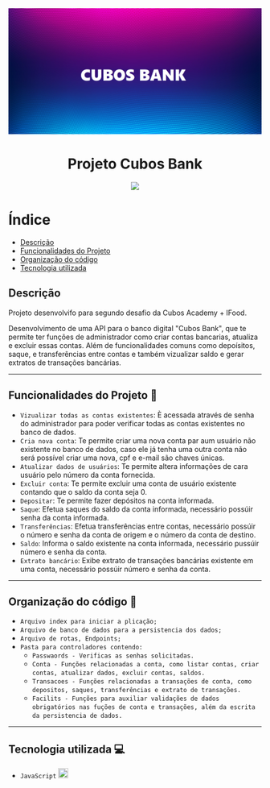 <img loading="lazy" src="/img/CUBOS BANK.png" width="750%" height="250">

<h1 align="center"> Projeto Cubos Bank </h1>

<p align="center">
<img loading="lazy" src="http://img.shields.io/static/v1?label=STATUS&message=FINALIZADO&color=GREEN&style=for-the-badge"/>
</p>

# Índice 
* [Descrição](#descrição)
* [Funcionalidades do Projeto](#Funcionalidades-do-Projeto)
* [Organização do código](#Organização-do-código)
* [Tecnologia utilizada](#Tecnologia-utilizada)


## Descrição
Projeto desenvolvifo para segundo desafio da Cubos Academy + IFood.

Desenvolvimento de uma API para o banco digital "Cubos Bank", que te permite ter funções de administrador como criar contas bancarias, atualiza e excluir essas contas. Além de funcionalidades comuns como depoísitos, saque, e transferências entre contas e também vizualizar saldo e gerar extratos de transações bancárias.

<hr>

## Funcionalidades do Projeto 🔨

- `Vizualizar todas as contas existentes`: È acessada através de senha do administrador para poder verificar todas as contas existentes no banco de dados.
- `Cria nova conta`: Te permite criar uma nova conta par aum usuário não existente no banco de dados, caso ele já tenha uma outra conta não será possível criar uma nova, cpf e e-mail são chaves únicas.
- `Atualizar dados de usuários`: Te permite altera informações de cara usuário pelo número da conta fornecida.
- `Excluir conta`: Te permite excluir uma conta de usuário existente contando que o saldo da conta seja 0.
- `Depositar`: Te permite fazer depósitos na conta informada.
- `Saque`: Efetua saques do saldo da conta informada, necessário possúir senha da conta informada.
- `Transferências`: Efetua transferências entre contas, necessário possúir o número e senha da conta de origem e o número da conta de destino.
- `Saldo`: Informa o saldo existente na conta informada, necessário pussúir número e senha da conta.
- `Extrato bancário`: Exibe extrato de transações bancárias existente em uma conta, necessário possúir número e senha da conta.

<hr>

## Organização do código 📑

- `Arquivo index para iniciar a plicação;`
- `Arquivo de banco de dados para a persistencia dos dados;`
- `Arquivo de rotas, Endpoints;`
- `Pasta para controladores contendo:`
    - `Passwaords - Verificas as senhas solicitadas.`
    - `Conta - Funções relacionadas a conta, como listar contas, criar contas, atualizar dados, excluir contas, saldos.`
    - `Transacoes - Funções relacionadas a transações de conta, como depositos, saques, transferências e extrato de transações.`
    - `Facilits - Funções para auxiliar validações de dados obrigatórios nas fuções de conta e transações, além da escrita da persistencia de dados.`
 
<hr>

## Tecnologia utilizada 💻
 - `JavaScript` <img loading="lazy" src="https://cdn.jsdelivr.net/gh/devicons/devicon/icons/javascript/javascript-original.svg" width="20" height="20" />

